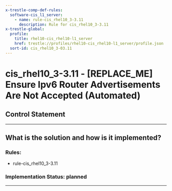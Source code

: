 ```yaml
---
x-trestle-comp-def-rules:
  software-cis_l1_server:
    - name: rule-cis_rhel10_3-3.11
      description: Rule for cis_rhel10_3-3.11
x-trestle-global:
  profile:
    title: rhel10-cis_rhel10-l1_server
    href: trestle://profiles/rhel10-cis_rhel10-l1_server/profile.json
  sort-id: cis_rhel10_3-03.11
---
```


# cis_rhel10_3-3.11 - \[REPLACE_ME\] Ensure Ipv6 Router Advertisements Are Not Accepted (Automated)

## Control Statement

______________________________________________________________________

## What is the solution and how is it implemented?

<!-- For implementation status enter one of: implemented, partial, planned, alternative, not-applicable -->

<!-- Note that the list of rules under ### Rules: is read-only and changes will not be captured after assembly to JSON -->

<!-- Add control implementation description here for control: cis_rhel10_3-3.11 -->

### Rules:

  - rule-cis_rhel10_3-3.11

### Implementation Status: planned

______________________________________________________________________
